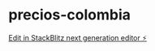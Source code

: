 # precios-colombia

[Edit in StackBlitz next generation editor ⚡️](https://stackblitz.com/~/github.com/jorgefinelli90/precios-colombia)